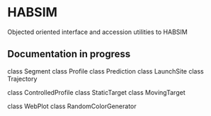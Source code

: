 # HABSIM
Objected oriented interface and accession utilities to HABSIM

## Documentation in progress
class Segment
class Profile
class Prediction
class LaunchSite
class Trajectory

class ControlledProfile
class StaticTarget
class MovingTarget

class WebPlot
class RandomColorGenerator